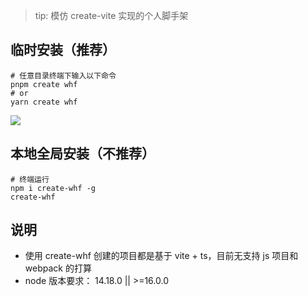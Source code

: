 
> tip: 模仿 create-vite 实现的个人脚手架

## 临时安装（推荐）

```shell
# 任意目录终端下输入以下命令
pnpm create whf
# or
yarn create whf
```

![](https://whf-img.oss-cn-hangzhou.aliyuncs.com/img/20230209225537-2023-02-09-22-55-37.png)

## 本地全局安装（不推荐）

```shell
# 终端运行
npm i create-whf -g
create-whf
```

## 说明

- 使用 create-whf 创建的项目都是基于 vite + ts，目前无支持 js 项目和 webpack 的打算
- node 版本要求： 14.18.0 || >=16.0.0

